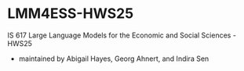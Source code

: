 # LMM4ESS-HWS25
IS 617 Large Language Models for the Economic and Social Sciences - HWS25
- maintained by Abigail Hayes, Georg Ahnert, and Indira Sen
